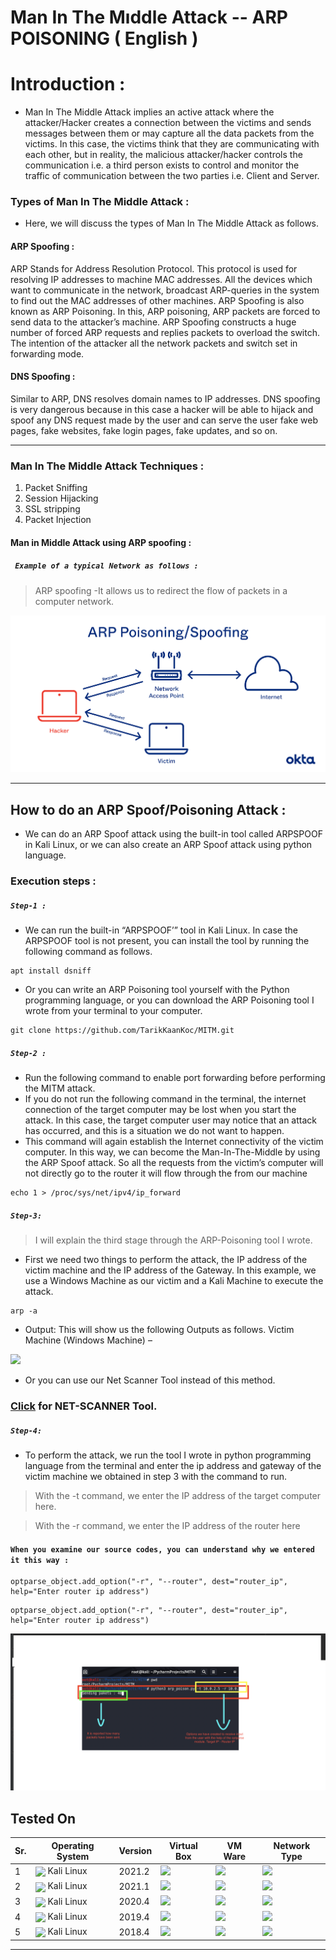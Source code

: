 # Man In The Mıddle Attack -- ARP POISONING ( English )


# Introduction :
- Man In The Middle Attack implies an active attack where the attacker/Hacker creates a connection between the victims and sends messages between them or may capture all the data packets from the victims. In this case, the victims think that they are communicating with each other, but in reality, the malicious attacker/hacker controls the communication i.e. a third person exists to control and monitor the traffic of communication between the two parties i.e. Client and Server.

###  Types of Man In The Middle Attack :
 * Here, we will discuss the types of Man In The Middle Attack as follows.

#### ARP Spoofing :
ARP Stands for Address Resolution Protocol. This protocol is used for resolving IP addresses to machine MAC addresses. All the devices which want to communicate in the network, broadcast ARP-queries in the system to find out the MAC addresses of other machines.  ARP Spoofing is also known as ARP Poisoning. In this, ARP poisoning, ARP packets are forced to send data to the attacker’s machine. ARP Spoofing constructs a huge number of forced ARP requests and replies packets to overload the switch. The intention of the attacker all the network packets and switch set in forwarding mode. 
 
#### DNS Spoofing :
Similar to ARP, DNS resolves domain names to IP addresses. DNS spoofing is very dangerous because in this case a hacker will be able to hijack and spoof any DNS request made by the user and can serve the user fake web pages, fake websites, fake login pages, fake updates, and so on.

------

### Man In The Middle Attack Techniques :

1. Packet Sniffing
2. Session Hijacking
3. SSL stripping
4. Packet Injection


#### Man in Middle Attack using ARP spoofing : 

##### ` Example of a typical Network as follows :`
 >  ARP spoofing -It allows us to redirect the flow of packets in a computer network. 
<img  algin="center" src="ARPPoisoningSpoofing.png"/>

---

## How to do an ARP Spoof/Poisoning Attack :
* We can do an ARP Spoof attack using the built-in tool called ARPSPOOF in Kali Linux, or we can also create an ARP Spoof attack using  python language.

### Execution steps :
##### `Step-1 :`
* We can run the built-in “ARPSPOOF’” tool in Kali Linux. In case the ARPSPOOF tool is not present, you can install the tool by running the following command as follows.

```console
apt install dsniff

```
* Or you can write an ARP Poisoning tool yourself with the Python programming language, or you can download the ARP Poisoning tool I wrote from your terminal to your computer.

```console
git clone https://github.com/TarikKaanKoc/MITM.git

```

##### `Step-2 :`
* Run the following command to enable port forwarding before performing the MITM attack.
* If you do not run the following command in the terminal, the internet connection of the target computer may be lost when you start the attack. In this case, the target computer user may notice that an attack has occurred, and this is a situation we do not want to happen.
* This command will again establish the Internet connectivity of the victim computer. In this way, we can become the Man-In-The-Middle by using the ARP Spoof attack. So all the requests from the victim’s computer will not directly go to the router it will flow through the from our machine 
```console
echo 1 > /proc/sys/net/ipv4/ip_forward 
```
##### `Step-3:`
> I will explain the third stage through the ARP-Poisoning tool I wrote.
* First we need two things to perform the attack, the IP address of the victim machine and the IP address of the Gateway. In this example, we use a Windows Machine as our victim and a Kali Machine to execute the attack.

```console
arp -a
```
* Output:
This will show us the following Outputs as follows.
Victim Machine (Windows Machine) –
<img  algin="center" src="arp-a.png"/>

* Or you can use our Net Scanner Tool instead of this method.

### <a href="https://github.com/TarikKaanKoc/Net-Scanner-Tool">Click</a> for NET-SCANNER Tool.

##### `Step-4:`

* To perform the attack, we run the tool I wrote in python programming language from the terminal and enter the ip address and gateway of the victim machine we obtained in step 3 with the command to run.
> With the -t command, we enter the IP address of the target computer here. 

> With the -r command, we enter the IP address of the router here


#### `When you examine our source codes, you can understand why we entered it this way :` 

```console
optparse_object.add_option("-r", "--router", dest="router_ip", help="Enter router ip address")
```
```console
optparse_object.add_option("-r", "--router", dest="router_ip", help="Enter router ip address")
```
<img  algin="center" src="arp-cm.png"/>

## Tested On 

 Sr. | Operating System | Version | Virtual Box | VM Ware | Network Type |
--- | --- | --- | --- | --- | --- |
1 | <img align="center" src="https://img.icons8.com/color/25/000000/kali-linux.png"> Kali Linux</img> | 2021.2 | <img algin="center" src="https://badgen.net/github/status/micromatch/micromatch/4.0.1">|<img algin="center" src="https://badgen.net/github/status/micromatch/micromatch/4.0.1"> |<img algin="center" src="https://badgen.net/badge/Network/NAT/brown"> |
2 | <img align="center" src="https://img.icons8.com/color/25/000000/kali-linux.png"> Kali Linux</img > | 2021.1 | <img algin="center" src="https://badgen.net/github/status/micromatch/micromatch/4.0.1"> | <img algin="center" src="https://badgen.net/github/status/micromatch/micromatch/4.0.1"> | <img algin="center" src="https://badgen.net/badge/Network/NAT/brown">  |
3 | <img align="center" src="https://img.icons8.com/color/25/000000/kali-linux.png"> Kali Linux</img > | 2020.4 | <img algin="center" src="https://badgen.net/github/status/micromatch/micromatch/4.0.1">| <img algin="center" src="https://badgen.net/github/status/micromatch/micromatch/4.0.1">|<img algin="center" src="https://badgen.net/badge/Network/NAT/brown"> |
4 | <img align="center" src="https://img.icons8.com/color/25/000000/kali-linux.png"> Kali Linux</img > | 2019.4 | <img algin="center" src="https://badgen.net/github/status/micromatch/micromatch/4.0.1">| <img algin="center" src="https://badgen.net/github/status/micromatch/micromatch/4.0.1">| <img algin="center" src="https://badgen.net/badge/Network/NAT/brown"> |
5 | <img align="center" src="https://img.icons8.com/color/25/000000/kali-linux.png"> Kali Linux</img > | 2018.4 | <img algin="center" src="https://badgen.net/github/status/micromatch/micromatch/4.0.1">| <img algin="center" src="https://badgen.net/github/status/micromatch/micromatch/4.0.1">| <img algin="center" src="https://badgen.net/badge/Network/NAT/brown"> |

---
